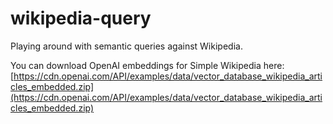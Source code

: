 # wikipedia-query
Playing around with semantic queries against Wikipedia.

You can download OpenAI embeddings for Simple Wikipedia here:
[https://cdn.openai.com/API/examples/data/vector_database_wikipedia_articles_embedded.zip](https://cdn.openai.com/API/examples/data/vector_database_wikipedia_articles_embedded.zip)


